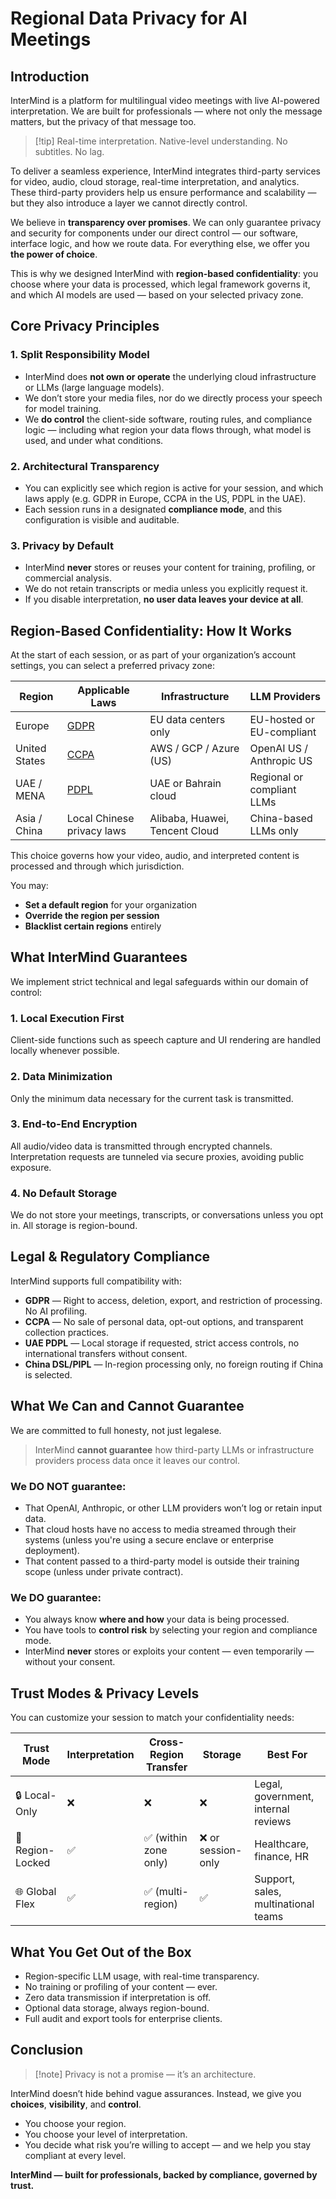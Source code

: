 # Regional Data Privacy for AI Meetings

## Introduction

InterMind is a platform for multilingual video meetings with live AI-powered interpretation. We are built for professionals — where not only the message matters, but the privacy of that message too.

> [!tip] Real-time interpretation. Native-level understanding. No subtitles. No lag.

To deliver a seamless experience, InterMind integrates third-party services for video, audio, cloud storage, real-time interpretation, and analytics. These third-party providers help us ensure performance and scalability — but they also introduce a layer we cannot directly control.

We believe in **transparency over promises**. We can only guarantee privacy and security for components under our direct control — our software, interface logic, and how we route data. For everything else, we offer you **the power of choice**.

This is why we designed InterMind with **region-based confidentiality**: you choose where your data is processed, which legal framework governs it, and which AI models are used — based on your selected privacy zone.

## Core Privacy Principles

### 1. **Split Responsibility Model**

- InterMind does **not own or operate** the underlying cloud infrastructure or LLMs (large language models).
- We don’t store your media files, nor do we directly process your speech for model training.
- We **do control** the client-side software, routing rules, and compliance logic — including what region your data flows through, what model is used, and under what conditions.

### 2. **Architectural Transparency**

- You can explicitly see which region is active for your session, and which laws apply (e.g. GDPR in Europe, CCPA in the US, PDPL in the UAE).
- Each session runs in a designated **compliance mode**, and this configuration is visible and auditable.

### 3. **Privacy by Default**

- InterMind **never** stores or reuses your content for training, profiling, or commercial analysis.
- We do not retain transcripts or media unless you explicitly request it.
- If you disable interpretation, **no user data leaves your device at all**.

## Region-Based Confidentiality: How It Works

At the start of each session, or as part of your organization’s account settings, you can select a preferred privacy zone:

| Region        | Applicable Laws                                                                               | Infrastructure                 | LLM Providers              |
| ------------- | --------------------------------------------------------------------------------------------- | ------------------------------ | -------------------------- |
| Europe        | [GDPR](https://gdpr.eu)                                                                       | EU data centers only           | EU-hosted or EU-compliant  |
| United States | [CCPA](https://oag.ca.gov/privacy/ccpa)                                                       | AWS / GCP / Azure (US)         | OpenAI US / Anthropic US   |
| UAE / MENA    | [PDPL](https://www.signzy.com/data-privacy-laws-in-the-uae-2025-everything-you-need-to-know/) | UAE or Bahrain cloud           | Regional or compliant LLMs |
| Asia / China  | Local Chinese privacy laws                                                                    | Alibaba, Huawei, Tencent Cloud | China-based LLMs only      |

This choice governs how your video, audio, and interpreted content is processed and through which jurisdiction.

You may:

- **Set a default region** for your organization
- **Override the region per session**
- **Blacklist certain regions** entirely

## What InterMind Guarantees

We implement strict technical and legal safeguards within our domain of control:

### 1. **Local Execution First**

Client-side functions such as speech capture and UI rendering are handled locally whenever possible.

### 2. **Data Minimization**

Only the minimum data necessary for the current task is transmitted.

### 3. **End-to-End Encryption**

All audio/video data is transmitted through encrypted channels. Interpretation requests are tunneled via secure proxies, avoiding public exposure.

### 4. **No Default Storage**

We do not store your meetings, transcripts, or conversations unless you opt in. All storage is region-bound.

## Legal & Regulatory Compliance

InterMind supports full compatibility with:

- **GDPR** — Right to access, deletion, export, and restriction of processing. No AI profiling.
- **CCPA** — No sale of personal data, opt-out options, and transparent collection practices.
- **UAE PDPL** — Local storage if requested, strict access controls, no international transfers without consent.
- **China DSL/PIPL** — In-region processing only, no foreign routing if China is selected.

## What We Can and Cannot Guarantee

We are committed to full honesty, not just legalese.

> InterMind **cannot guarantee** how third-party LLMs or infrastructure providers process data once it leaves our control.

### We DO NOT guarantee:

- That OpenAI, Anthropic, or other LLM providers won’t log or retain input data.
- That cloud hosts have no access to media streamed through their systems (unless you're using a secure enclave or enterprise deployment).
- That content passed to a third-party model is outside their training scope (unless under private contract).

### We DO guarantee:

- You always know **where and how** your data is being processed.
- You have tools to **control risk** by selecting your region and compliance mode.
- InterMind **never** stores or exploits your content — even temporarily — without your consent.

## Trust Modes & Privacy Levels

You can customize your session to match your confidentiality needs:

| Trust Mode       | Interpretation | Cross-Region Transfer | Storage            | Best For                            |
| ---------------- | -------------- | --------------------- | ------------------ | ----------------------------------- |
| 🔒 Local-Only    | ❌             | ❌                    | ❌                 | Legal, government, internal reviews |
| 🔐 Region-Locked | ✅             | ✅ (within zone only) | ❌ or session-only | Healthcare, finance, HR             |
| 🌐 Global Flex   | ✅             | ✅ (multi-region)     | ✅                 | Support, sales, multinational teams |

## What You Get Out of the Box

- Region-specific LLM usage, with real-time transparency.
- No training or profiling of your content — ever.
- Zero data transmission if interpretation is off.
- Optional data storage, always region-bound.
- Full audit and export tools for enterprise clients.

## Conclusion

> [!note] Privacy is not a promise — it’s an architecture.

InterMind doesn’t hide behind vague assurances. Instead, we give you **choices**, **visibility**, and **control**.

- You choose your region.
- You choose your level of interpretation.
- You decide what risk you’re willing to accept — and we help you stay compliant at every level.

**InterMind — built for professionals, backed by compliance, governed by trust.**
